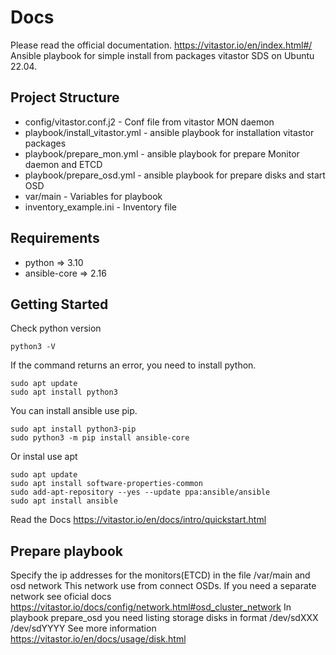 # Docs
Please read the official documentation.
https://vitastor.io/en/index.html#/
Ansible playbook for simple install from packages vitastor SDS on Ubuntu 22.04. 
## Project Structure
 - config/vitastor.conf.j2 - Conf file from vitastor MON daemon
 - playbook/install_vitastor.yml - ansible playbook for installation vitastor packages 
 - playbook/prepare_mon.yml - ansible playbook for prepare Monitor daemon and ETCD
 - playbook/prepare_osd.yml - ansible playbook for prepare disks and start OSD
 - var/main - Variables for playbook
 - inventory_example.ini - Inventory file
 ## Requirements
 - python => 3.10
 - ansible-core => 2.16

 ## Getting Started
 Check python version
 ```
 python3 -V
 ```
 If the command returns an error, you need to install python. 
 ```
 sudo apt update
 sudo apt install python3
 ``` 
 You can install ansible use pip.

 ```
 sudo apt install python3-pip
 sudo python3 -m pip install ansible-core
 ```
 Or instal use apt

 ```
 sudo apt update
 sudo apt install software-properties-common
 sudo add-apt-repository --yes --update ppa:ansible/ansible
 sudo apt install ansible
 ```
 Read the Docs https://vitastor.io/en/docs/intro/quickstart.html
## Prepare playbook
Specify the ip addresses for the monitors(ETCD) in the file /var/main and osd network
This network use from connect OSDs. If you need a separate network see oficial docs https://vitastor.io/docs/config/network.html#osd_cluster_network
In playbook prepare_osd you need listing storage disks in format /dev/sdXXX /dev/sdYYYY
See more information https://vitastor.io/en/docs/usage/disk.html
